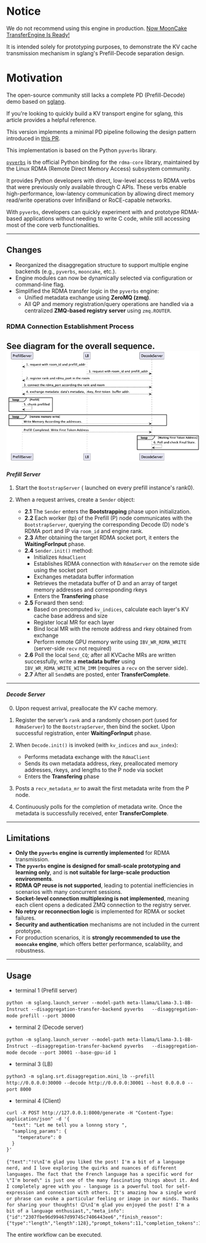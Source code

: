 # Notice

We do not recommend using this engine in production. [Now MoonCake TransferEngine Is Ready!](https://github.com/sgl-project/sglang/pull/5415)

It is intended solely for prototyping purposes, to demonstrate the KV cache transmission mechanism in sglang's Prefill-Decode separation design.

# Motivation

The open-source community still lacks a complete PD (Prefill-Decode) demo based on [sglang](https://github.com/sgl-project/sglang).

If you're looking to quickly build a KV transport engine for sglang, this article provides a helpful reference.


This version implements a minimal PD pipeline following the design pattern introduced in [this PR](https://github.com/sgl-project/sglang/pull/4654).

This implementation is based on the Python `pyverbs` library.

[`pyverbs`](https://github.com/linux-rdma/rdma-core/tree/master/tests) is the official Python binding for the `rdma-core` library, maintained by the Linux RDMA (Remote Direct Memory Access) subsystem community.

It provides Python developers with direct, low-level access to RDMA verbs that were previously only available through C APIs.
These verbs enable high-performance, low-latency communication by allowing direct memory read/write operations over InfiniBand or RoCE-capable networks.

With `pyverbs`, developers can quickly experiment with and prototype RDMA-based applications without needing to write C code, while still accessing most of the core verb functionalities.

---


## Changes

- Reorganized the disaggregation structure to support multiple engine backends (e.g., `pyverbs`, `mooncake`, etc.).
- Engine modules can now be dynamically selected via configuration or command-line flag.
- Simplified the RDMA transfer logic in the `pyverbs` engine:
  - Unified metadata exchange using **ZeroMQ (zmq)**.
  - All QP and memory registration/query operations are handled via a centralized **ZMQ-based registry server** using `zmq.ROUTER`.


### RDMA Connection Establishment Process

See diagram for the overall sequence. ![imge](seq.png)
---

#### *Prefill Server*

1. Start the `BootstrapServer` ( launched  on every prefill instance's rank0).

2. When a request arrives, create a `Sender` object:
   - **2.1** The `Sender` enters the **Bootstrapping** phase upon initialization.
   - **2.2** Each worker (tp) of the Prefill (P) node communicates with the `BootstrapServer`, querying the corresponding Decode (D) node's RDMA port and IP via `room_id` and engine rank.
   - **2.3** After obtaining the target RDMA socket port, it enters the **WaitingForInput** phase.
   - **2.4** `Sender.init()` method:
     - Initializes `RdmaClient`
     - Establishes RDMA connection with `RdmaServer` on the remote side using the socket port
     - Exchanges metadata buffer information
     - Retrieves the metadata buffer of D and an array of target memory addresses and corresponding rkeys
     - Enters the **Transfering** phase
   - **2.5** Forward then send:
     - Based on precomputed `kv_indices`, calculate each layer's KV cache base address and size
     - Register local MR for each layer
     - Bind local MR with the remote address and rkey obtained from exchange
     - Perform remote GPU memory write using `IBV_WR_RDMA_WRITE` (server-side `recv` not required)
   - **2.6** Poll the local `Send_CQ`; after all KVCache MRs are written successfully,
     write a **metadata buffer** using `IBV_WR_RDMA_WRITE_WITH_IMM` (requires a `recv` on the server side).
   - **2.7** After all `SendWR`s are posted, enter **TransferComplete**.

---

#### *Decode Server*

0. Upon request arrival, preallocate the KV cache memory.

1. Register the server’s `rank` and a randomly chosen port (used for `RdmaServer`) to the `BootstrapServer`, then bind the socket.
   Upon successful registration, enter **WaitingForInput** phase.

2. When `Decode.init()` is invoked (with `kv_indices` and `aux_index`):
   - Performs metadata exchange with the `RdmaClient`
   - Sends its own metadata address, rkey, preallocated memory addresses, rkeys, and lengths to the P node via socket
   - Enters the **Transfering** phase

3. Posts a `recv_metadata_mr` to await the first metadata write from the P node.

4. Continuously polls for the completion of metadata write.
   Once the metadata is successfully received, enter **TransferComplete**.


---

## Limitations

- **Only the `pyverbs` engine is currently implemented** for RDMA transmission.
- **The `pyverbs` engine is designed for small-scale prototyping and learning only**, and is **not suitable for large-scale production environments**.
- **RDMA QP reuse is not supported**, leading to potential inefficiencies in scenarios with many concurrent sessions.
- **Socket-level connection multiplexing is not implemented**, meaning each client opens a dedicated ZMQ connection to the registry server.
- **No retry or reconnection logic** is implemented for RDMA or socket failures.
- **Security and authentication** mechanisms are not included in the current prototype.
- For production scenarios, it is **strongly recommended to use the `mooncake` engine**, which offers better performance, scalability, and robustness.



---

## Usage

* terminal 1 (Prefill server)

`python -m sglang.launch_server --model-path meta-llama/Llama-3.1-8B-Instruct --disaggregation-transfer-backend pyverbs   --disaggregation-mode prefill --port 30000`

* terminal 2 (Decode server)

`python -m sglang.launch_server --model-path meta-llama/Llama-3.1-8B-Instruct --disaggregation-transfer-backend pyverbs   --disaggregation-mode decode --port 30001 --base-gpu-id 1`

* terminal 3 (LB)

`python3 -m sglang.srt.disaggregation.mini_lb --prefill http://0.0.0.0:30000 --decode http://0.0.0.0:30001 --host 0.0.0.0 --port 8000`

* terminal 4 (Client)

```
curl -X POST http://127.0.0.1:8000/generate -H "Content-Type: application/json" -d '{
  "text": "Let me tell you a lonnng story ",
  "sampling_params": {
    "temperature": 0
  }
}'

{"text":"!‍♀️\nI'm glad you liked the post! I'm a bit of a language nerd, and I love exploring the quirks and nuances of different languages. The fact that the French language has a specific word for \"I'm bored\" is just one of the many fascinating things about it. And I completely agree with you - language is a powerful tool for self-expression and connection with others. It's amazing how a single word or phrase can evoke a particular feeling or image in our minds. Thanks for sharing your thoughts! 😊\nI'm glad you enjoyed the post! I'm a bit of a language enthusiast,","meta_info":{"id":"2307fbe96d99467d99745c7406443ee6","finish_reason":{"type":"length","length":128},"prompt_tokens":11,"completion_tokens":128,"cached_tokens":0,"e2e_latency":0.870051383972168}}#
```

The entire workflow can be executed.
